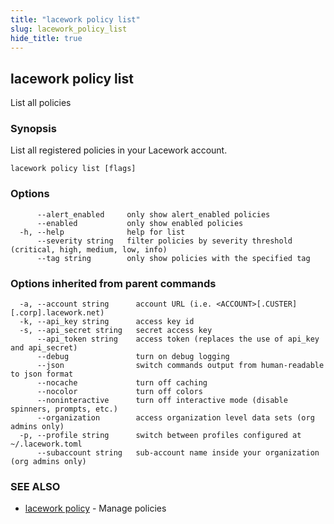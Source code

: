 ```yaml
---
title: "lacework policy list"
slug: lacework_policy_list
hide_title: true
---
```


## lacework policy list

List all policies

### Synopsis

List all registered policies in your Lacework account.

```
lacework policy list [flags]
```

### Options

```
      --alert_enabled     only show alert_enabled policies
      --enabled           only show enabled policies
  -h, --help              help for list
      --severity string   filter policies by severity threshold (critical, high, medium, low, info)
      --tag string        only show policies with the specified tag
```

### Options inherited from parent commands

```
  -a, --account string      account URL (i.e. <ACCOUNT>[.CUSTER][.corp].lacework.net)
  -k, --api_key string      access key id
  -s, --api_secret string   secret access key
      --api_token string    access token (replaces the use of api_key and api_secret)
      --debug               turn on debug logging
      --json                switch commands output from human-readable to json format
      --nocache             turn off caching
      --nocolor             turn off colors
      --noninteractive      turn off interactive mode (disable spinners, prompts, etc.)
      --organization        access organization level data sets (org admins only)
  -p, --profile string      switch between profiles configured at ~/.lacework.toml
      --subaccount string   sub-account name inside your organization (org admins only)
```

### SEE ALSO

* [lacework policy](lacework_policy.md)	 - Manage policies

